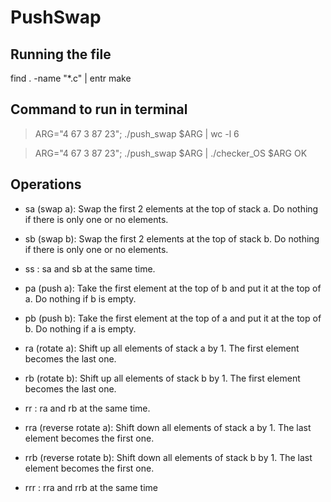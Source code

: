 # PushSwap

## Running the file

find . -name "*.c" | entr make

## Command to run in terminal

>ARG="4 67 3 87 23"; ./push_swap $ARG | wc -l
6

>ARG="4 67 3 87 23"; ./push_swap $ARG | ./checker_OS $ARG
OK


## Operations

- sa (swap a): Swap the first 2 elements at the top of stack a.
Do nothing if there is only one or no elements.
- sb (swap b): Swap the first 2 elements at the top of stack b.
Do nothing if there is only one or no elements.
- ss : sa and sb at the same time.

- pa (push a): Take the first element at the top of b and put it at the top of a.
Do nothing if b is empty.
- pb (push b): Take the first element at the top of a and put it at the top of b.
Do nothing if a is empty.

- ra (rotate a): Shift up all elements of stack a by 1.
The first element becomes the last one.
- rb (rotate b): Shift up all elements of stack b by 1.
The first element becomes the last one.
- rr : ra and rb at the same time.

- rra (reverse rotate a): Shift down all elements of stack a by 1.
The last element becomes the first one.
- rrb (reverse rotate b): Shift down all elements of stack b by 1.
The last element becomes the first one.
- rrr : rra and rrb at the same time